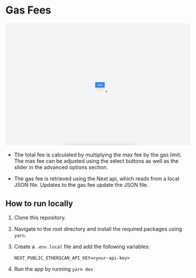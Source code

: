 # Gas Fees

![gas-fees](assets/gas-fees.gif)

- The total fee is calculated by multiplying the max fee by the gas limit. The max fee can be adjusted using the select buttons as well as the slider in the advanced options section.

- The gas fee is retrieved using the Next api, which reads from a local JSON file. Updates to the gas fee update the JSON file.

## How to run locally

1.  Clone this repository.

2.  Navigate to the root directory and install the required packages using `yarn`.

3.  Create a `.env.local` file and add the following variables:

    ```
    NEXT_PUBLIC_ETHERSCAN_API_KEY=<your-api-key>
    ```

4.  Run the app by running `yarn dev`
